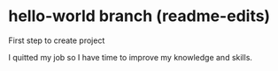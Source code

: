 # hello-world branch (readme-edits)
First step to create project

I quitted my job so I have time to improve my knowledge and skills.
